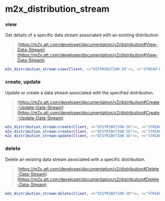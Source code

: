 # m2x_distribution_stream

### view
Get details of a specific data stream associated with an existing distribution.
> [https://m2x.att.com/developer/documentation/v2/distribution#View-Data-Stream](https://m2x.att.com/developer/documentation/v2/distribution#View-Data-Stream)

```erlang
m2x_distribution_stream:view(Client, <<"DISTRIBUTION-ID">>, <<"STREAM-NAME">>)
```

### create, update
Update or create a data stream associated with the specified distribution.
> [https://m2x.att.com/developer/documentation/v2/distribution#Create-Update-Data-Stream](https://m2x.att.com/developer/documentation/v2/distribution#Create-Update-Data-Stream)

```erlang
m2x_distribution_stream:create(Client, <<"DISTRIBUTION-ID">>, <<"STREAM-NAME">>)
m2x_distribution_stream:create(Client, <<"DISTRIBUTION-ID">>, <<"STREAM-NAME">>, Params)
m2x_distribution_stream:update(Client, <<"DISTRIBUTION-ID">>, <<"STREAM-NAME">>, Params)
```

### delete
Delete an existing data stream associated with a specific distribution.
> [https://m2x.att.com/developer/documentation/v2/distribution#Delete-Data-Stream](https://m2x.att.com/developer/documentation/v2/distribution#Delete-Data-Stream)

```erlang
m2x_distribution_stream:delete(Client, <<"DISTRIBUTION-ID">>, <<"STREAM-NAME">>)
```
